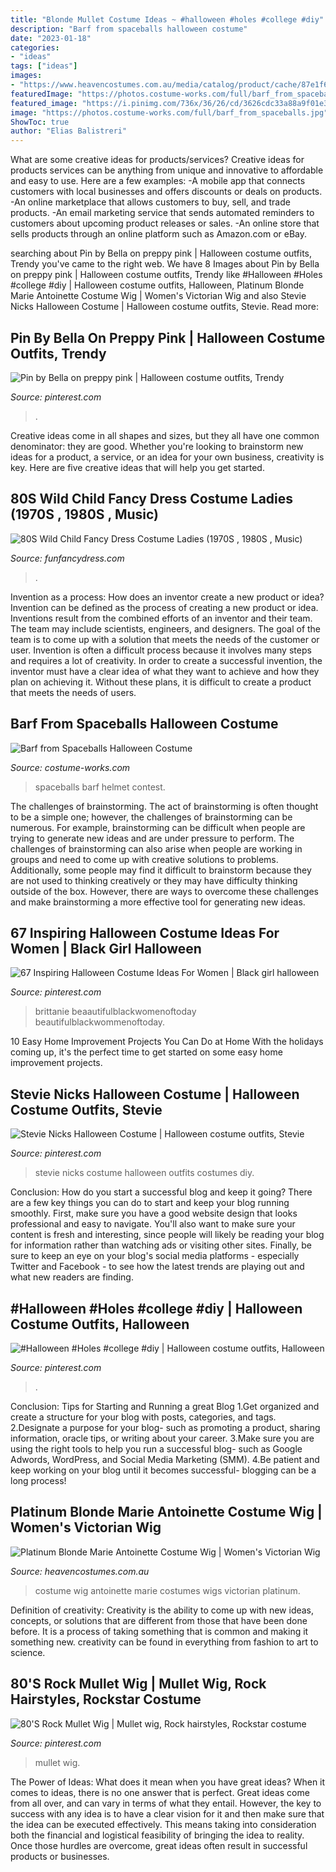 ```yaml
---
title: "Blonde Mullet Costume Ideas ~ #halloween #holes #college #diy"
description: "Barf from spaceballs halloween costume"
date: "2023-01-18"
categories:
- "ideas"
tags: ["ideas"]
images:
- "https://www.heavencostumes.com.au/media/catalog/product/cache/87e1f69bc93e13dd75c69321dae7010a/e/-/e-ls-05027-elevate-costumes-marie-antoinette-white-costume-wig-1000.jpg"
featuredImage: "https://photos.costume-works.com/full/barf_from_spaceballs.jpg"
featured_image: "https://i.pinimg.com/736x/36/26/cd/3626cdc33a88a9f01e327890fcc524c1.jpg"
image: "https://photos.costume-works.com/full/barf_from_spaceballs.jpg"
ShowToc: true
author: "Elias Balistreri"
---
```



What are some creative ideas for products/services?
Creative ideas for products services can be anything from unique and innovative to affordable and easy to use. Here are a few examples: 
-A mobile app that connects customers with local businesses and offers discounts or deals on products. 
-An online marketplace that allows customers to buy, sell, and trade products. 
-An email marketing service that sends automated reminders to customers about upcoming product releases or sales. 
-An online store that sells products through an online platform such as Amazon.com or eBay.

	

		
searching about Pin by Bella on preppy pink | Halloween costume outfits, Trendy you've came to the right web. We have 8 Images about Pin by Bella on preppy pink | Halloween costume outfits, Trendy like #Halloween #Holes #college #diy | Halloween costume outfits, Halloween, Platinum Blonde Marie Antoinette Costume Wig | Women&#039;s Victorian Wig and also Stevie Nicks Halloween Costume | Halloween costume outfits, Stevie. Read more:
		
    
## Pin By Bella On Preppy Pink | Halloween Costume Outfits, Trendy

<img loading=lazy src="https://i.pinimg.com/736x/25/b7/00/25b70003b8f584fe449d8b3baae98e64.jpg" onerror="this.onerror=null;this.src='https://tse2.mm.bing.net/th?id=OIP.7_hb1V-n8giJXJVS6eFt3QHaLH&amp;pid=15.1';" alt="Pin by Bella on preppy pink | Halloween costume outfits, Trendy">

_Source: pinterest.com_

>. 

	

Creative ideas come in all shapes and sizes, but they all have one common denominator: they are good. Whether you're looking to brainstorm new ideas for a product, a service, or an idea for your own business, creativity is key. Here are five creative ideas that will help you get started.

    
## 80S Wild Child Fancy Dress Costume Ladies (1970S , 1980S , Music)

<img loading=lazy src="https://www.funfancydress.com/media/catalog/product/cache/1/image/1200x/040ec09b1e35df139433887a97daa66f/3/6/36233_s.jpg" onerror="this.onerror=null;this.src='https://tse1.mm.bing.net/th?id=OIP.DW_aTAMX-NinYdc4pdm_FwHaL0&amp;pid=15.1';" alt="80S Wild Child Fancy Dress Costume Ladies (1970S , 1980S , Music)">

_Source: funfancydress.com_

>. 

	

Invention as a process: How does an inventor create a new product or idea?
Invention can be defined as the process of creating a new product or idea. Inventions result from the combined efforts of an inventor and their team. The team may include scientists, engineers, and designers. The goal of the team is to come up with a solution that meets the needs of the customer or user.
Invention is often a difficult process because it involves many steps and requires a lot of creativity. In order to create a successful invention, the inventor must have a clear idea of what they want to achieve and how they plan on achieving it. Without these plans, it is difficult to create a product that meets the needs of users.

    
## Barf From Spaceballs Halloween Costume

<img loading=lazy src="https://photos.costume-works.com/full/barf_from_spaceballs.jpg" onerror="this.onerror=null;this.src='https://tse1.mm.bing.net/th?id=OIP.789EQIHL2DwK_22b67iQ4QHaMf&amp;pid=15.1';" alt="Barf from Spaceballs Halloween Costume">

_Source: costume-works.com_

>spaceballs barf helmet contest. 

	

The challenges of brainstorming.
The act of brainstorming is often thought to be a simple one; however, the challenges of brainstorming can be numerous. For example, brainstorming can be difficult when people are trying to generate new ideas and are under pressure to perform. The challenges of brainstorming can also arise when people are working in groups and need to come up with creative solutions to problems. Additionally, some people may find it difficult to brainstorm because they are not used to thinking creatively or they may have difficulty thinking outside of the box. However, there are ways to overcome these challenges and make brainstorming a more effective tool for generating new ideas.

    
## 67 Inspiring Halloween Costume Ideas For Women | Black Girl Halloween

<img loading=lazy src="https://i.pinimg.com/736x/c6/d5/41/c6d541a59019fd475398ba43178476eb.jpg" onerror="this.onerror=null;this.src='https://tse4.mm.bing.net/th?id=OIP.JoppW-OG7dg8r3NblVlfYAHaKi&amp;pid=15.1';" alt="67 Inspiring Halloween Costume Ideas For Women | Black girl halloween">

_Source: pinterest.com_

>brittanie beaautifulblackwomenoftoday beautifulblackwommenoftoday. 

	

10 Easy Home Improvement Projects You Can Do at Home
With the holidays coming up, it's the perfect time to get started on some easy home improvement projects.

    
## Stevie Nicks Halloween Costume | Halloween Costume Outfits, Stevie

<img loading=lazy src="https://i.pinimg.com/736x/36/26/cd/3626cdc33a88a9f01e327890fcc524c1.jpg" onerror="this.onerror=null;this.src='https://tse4.mm.bing.net/th?id=OIP.8i2gYo80gWm55OxVUKtgQAHaJ3&amp;pid=15.1';" alt="Stevie Nicks Halloween Costume | Halloween costume outfits, Stevie">

_Source: pinterest.com_

>stevie nicks costume halloween outfits costumes diy. 

	

Conclusion: How do you start a successful blog and keep it going?
There are a few key things you can do to start and keep your blog running smoothly. First, make sure you have a good website design that looks professional and easy to navigate. You'll also want to make sure your content is fresh and interesting, since people will likely be reading your blog for information rather than watching ads or visiting other sites. Finally, be sure to keep an eye on your blog's social media platforms - especially Twitter and Facebook - to see how the latest trends are playing out and what new readers are finding.

    
## #Halloween #Holes #college #diy | Halloween Costume Outfits, Halloween

<img loading=lazy src="https://i.pinimg.com/originals/b1/d4/45/b1d445df69e873128095c05834c1388d.jpg" onerror="this.onerror=null;this.src='https://tse4.mm.bing.net/th?id=OIP.i-hyFxwyAsSSQ4XKNeZWsAHaJ4&amp;pid=15.1';" alt="#Halloween #Holes #college #diy | Halloween costume outfits, Halloween">

_Source: pinterest.com_

>. 

	

Conclusion: Tips for Starting and Running a great Blog
1.Get organized and create a structure for your blog with posts, categories, and tags.
2.Designate a purpose for your blog- such as promoting a product, sharing information, oracle tips, or writing about your career. 
3.Make sure you are using the right tools to help you run a successful blog- such as Google Adwords, WordPress, and Social Media Marketing (SMM). 
4.Be patient and keep working on your blog until it becomes successful- blogging can be a long process!

    
## Platinum Blonde Marie Antoinette Costume Wig | Women&#039;s Victorian Wig

<img loading=lazy src="https://www.heavencostumes.com.au/media/catalog/product/cache/87e1f69bc93e13dd75c69321dae7010a/e/-/e-ls-05027-elevate-costumes-marie-antoinette-white-costume-wig-1000.jpg" onerror="this.onerror=null;this.src='https://tse4.mm.bing.net/th?id=OIP.klatQ8jnn7AJNBjnbGvTZgHaJ4&amp;pid=15.1';" alt="Platinum Blonde Marie Antoinette Costume Wig | Women&#039;s Victorian Wig">

_Source: heavencostumes.com.au_

>costume wig antoinette marie costumes wigs victorian platinum. 

	

Definition of creativity:
Creativity is the ability to come up with new ideas, concepts, or solutions that are different from those that have been done before. It is a process of taking something that is common and making it something new. creativity can be found in everything from fashion to art to science.

    
## 80&#039;S Rock Mullet Wig | Mullet Wig, Rock Hairstyles, Rockstar Costume

<img loading=lazy src="https://i.pinimg.com/736x/90/44/b4/9044b459234cd17b130360086a449273.jpg" onerror="this.onerror=null;this.src='https://tse3.mm.bing.net/th?id=OIP.sRmItyVMQWB_af458FYZVwHaKP&amp;pid=15.1';" alt="80&#039;S Rock Mullet Wig | Mullet wig, Rock hairstyles, Rockstar costume">

_Source: pinterest.com_

>mullet wig. 

	

The Power of Ideas: What does it mean when you have great ideas?
When it comes to ideas, there is no one answer that is perfect. Great ideas come from all over, and can vary in terms of what they entail. However, the key to success with any idea is to have a clear vision for it and then make sure that the idea can be executed effectively. This means taking into consideration both the financial and logistical feasibility of bringing the idea to reality. Once those hurdles are overcome, great ideas often result in successful products or businesses.

